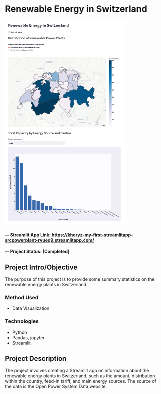 # Renewable Energy in Switzerland

![Screenshot of Streamlit app](reports/img/Streamlit_app.png)

#### -- Streamlit App Link: https://khoryz-my-first-streamlitapp-srcpowerplant-rvueq9.streamlitapp.com/
#### -- Project Status: [Completed]

## Project Intro/Objective
The purpose of this project is to provide some summary statistics on the renewable energy plants in Switzerland.

### Method Used
* Data Visualization

### Technologies
* Python
* Pandas, jupyter
* Streamlit

## Project Description
The project involves creating a Streamlit app on information about the renewable energy plants in Switzerland, such as the amount, distribution within the country, feed-in tariff, and main energy sources. The source of the data is the Open Power System Data website.

